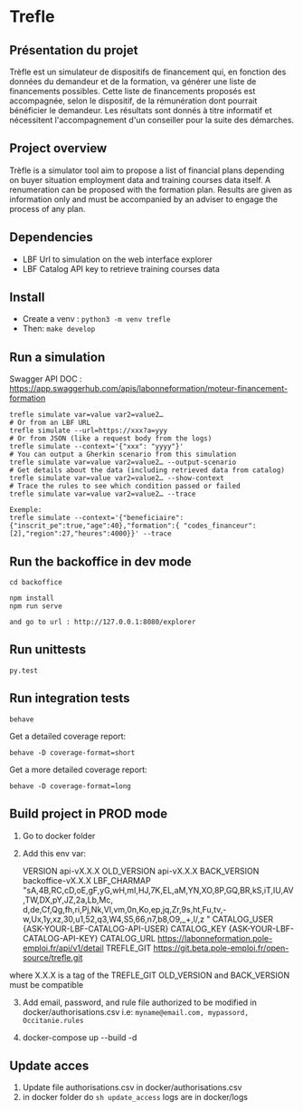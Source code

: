 # Trefle

## Présentation du projet

  Trèfle est un simulateur de dispositifs de financement qui, en fonction des données du demandeur et de la formation, va générer une liste de financements possibles.
  Cette liste de financements proposés est accompagnée, selon le dispositif, de la rémunération dont pourrait bénéficier le demandeur. Les résultats sont donnés à titre informatif et nécessitent l'accompagnement d'un conseiller pour la suite des démarches.

## Project overview

  Trèfle is a simulator tool aim to propose a list of financial plans depending on buyer situation employment data and training courses data itself. A renumeration can be proposed with the formation plan. Results are given as information only and must be accompanied by an adviser to engage the process of any plan.

## Dependencies

- LBF Url to simulation on the web interface explorer
- LBF Catalog API key to retrieve training courses data

## Install

- Create a venv : `python3 -m venv trefle`
- Then: `make develop`

## Run a simulation

  Swagger API DOC : https://app.swaggerhub.com/apis/labonneformation/moteur-financement-formation

    trefle simulate var=value var2=value2…
    # Or from an LBF URL
    trefle simulate --url=https://xxx?a=yyy
    # Or from JSON (like a request body from the logs)
    trefle simulate --context='{"xxx": "yyyy"}'
    # You can output a Gherkin scenario from this simulation
    trefle simulate var=value var2=value2… --output-scenario
    # Get details about the data (including retrieved data from catalog)
    trefle simulate var=value var2=value2… --show-context
    # Trace the rules to see which condition passed or failed
    trefle simulate var=value var2=value2… --trace

    Exemple:
    trefle simulate --context='{"beneficiaire":{"inscrit_pe":true,"age":40},"formation":{ "codes_financeur":[2],"region":27,"heures":4000}}' --trace

## Run the backoffice in dev mode

    cd backoffice

    npm install
    npm run serve

    and go to url : http://127.0.0.1:8080/explorer

## Run unittests

    py.test

## Run integration tests

    behave

Get a detailed coverage report:

    behave -D coverage-format=short

Get a more detailed coverage report:

    behave -D coverage-format=long

## Build project in PROD mode

1. Go to docker folder

2. Add this env var:

    VERSION api-vX.X.X
    OLD_VERSION api-vX.X.X
    BACK_VERSION backoffice-vX.X.X
    LBF_CHARMAP "sA,4B,RC,cD,oE,gF,yG,wH,mI,HJ,7K,EL,aM,YN,XO,8P,GQ,BR,kS,iT,IU,AV,TW,DX,pY,JZ,2a,Lb,Mc, d,de,Cf,Qg,fh,ri,Pj,Nk,Vl,vm,0n,Ko,ep,jq,Zr,9s,ht,Fu,tv,-w,Ux,1y,xz,30,u1,52,q3,W4,S5,66,n7,b8,O9,_+,l/,z "
    CATALOG_USER {ASK-YOUR-LBF-CATALOG-API-USER}
    CATALOG_KEY {ASK-YOUR-LBF-CATALOG-API-KEY}
    CATALOG_URL https://labonneformation.pole-emploi.fr/api/v1/detail
    TREFLE_GIT https://git.beta.pole-emploi.fr/open-source/trefle.git

where X.X.X is a tag of the TREFLE_GIT
OLD_VERSION and BACK_VERSION must be compatible

3. Add email, password, and rule file authorized to be modified in docker/authorisations.csv
    i.e: `myname@email.com, mypassord, Occitanie.rules`

4. docker-compose up --build -d


## Update acces

1. Update file authorisations.csv in docker/authorisations.csv
2. in docker folder do `sh update_access`
logs are in docker/logs
